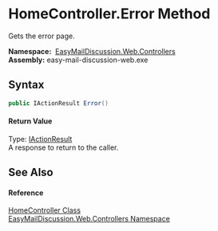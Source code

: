 HomeController.Error Method
===========================
Gets the error page.

  **Namespace:**  [EasyMailDiscussion.Web.Controllers][1]  
  **Assembly:** easy-mail-discussion-web.exe

Syntax
------

```csharp
public IActionResult Error()
```

#### Return Value
Type: [IActionResult][2]  
 A response to return to the caller. 

See Also
--------

#### Reference
[HomeController Class][3]  
[EasyMailDiscussion.Web.Controllers Namespace][1]  

[1]: ../README.md
[2]: https://docs.microsoft.com/dotnet/api/microsoft.aspnetcore.mvc.iactionresult
[3]: README.md